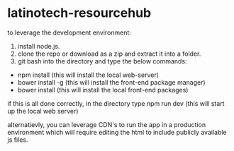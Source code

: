 # latinotech-resourcehub

to leverage the development environment:

1. install node.js.
2. clone the repo or download as a zip and extract it into a folder.
3. git bash into the directory and type the below commands:
  - npm install (this will install the local web-server)
  - bower install -g (this will install the front-end package manager)
  - bower install (this will install the local front-end packages)

if this is all done correctly, in the directory type
npm run dev (this will start up the local web server)

alternatievly, you can leverage CDN's to run the app in a production environment which will require editing the html to include publicly available js files.

